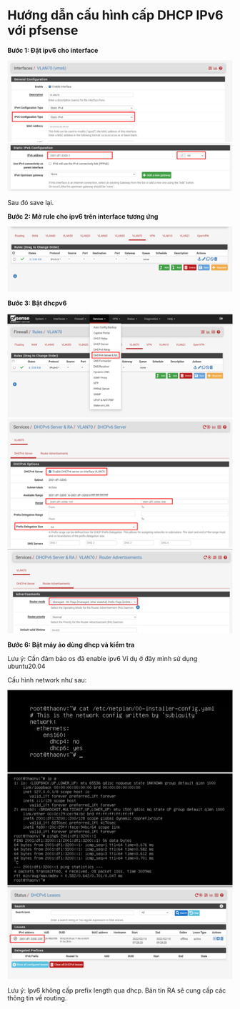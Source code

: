 # Hướng dẫn cấu hình cấp DHCP IPv6 với pfsense

**Bước 1: Đặt ipv6 cho interface**  

<img src="images/Screenshot_1.png">

<img src="images/Screenshot_2.png">

Sau đó save lại.

**Bước 2: Mở rule cho ipv6 trên interface tương ứng**

<img src="images/Screenshot_3.png">

**Bước 3: Bật dhcpv6**

<img src="images/Screenshot_4.png">

<img src="images/Screenshot_5.png">

<img src="images/Screenshot_6.png">

**Bước 6: Bật máy ảo dùng dhcp và kiểm tra**

Lưu ý: Cần đảm bảo os đã enable ipv6
Ví dụ ở đây mình sử dụng ubuntu20.04

Cấu hình network như sau:

<img src="images/Screenshot_7.png">

<img src="images/Screenshot_8.png">

<img src="images/Screenshot_9.png">

Lưu ý: Ipv6 không cấp prefix length qua dhcp. Bản tin RA sẽ cung cấp các thông tin về routing.

